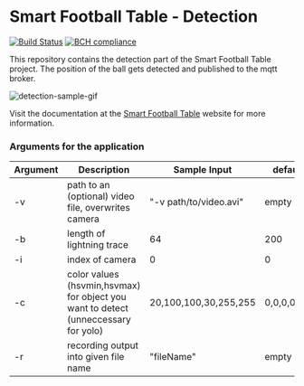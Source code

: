 # Smart Football Table - Detection

[![Build Status](https://travis-ci.org/smart-football-table/smart-football-table-detection.svg?branch=master)](https://travis-ci.org/smart-football-table/smart-football-table-detection)
[![BCH compliance](https://bettercodehub.com/edge/badge/smart-football-table/smart-football-table-detection?branch=master)](https://bettercodehub.com/)

This repository contains the detection part of the Smart Football Table project. The position of the ball gets detected and published to the mqtt broker. 

![detection-sample-gif](https://github.com/smart-football-table/smart-football-table.github.io/blob/master/modules/smart-football-table-detection/detectionExampleGif.gif)

Visit the documentation at the [Smart Football Table](https://smart-football-table.github.io/services/ball-detection/) website for more information.
  
### Arguments for the application

| Argument | Description                                   | Sample Input           | default |
| -- | --------------------------------------------------- | ---------------------- | ----- |
| -v | path to an (optional) video file, overwrites camera | "-v path/to/video.avi" | empty |
| -b | length of lightning trace                           | 64                     | 200 |
| -i | index of camera                                     | 0                      | 0 |
| -c | color values (hsvmin,hsvmax) for object you want to detect (unneccessary for yolo) | 20,100,100,30,255,255 | 0,0,0,0,0,0 |
| -r | recording output into given file name               | "fileName"             | empty |
